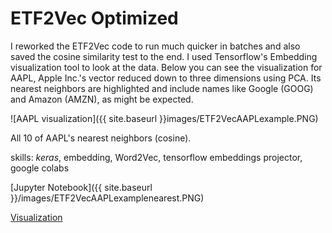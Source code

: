 # ETF2Vec Optimized

I reworked the ETF2Vec code to run much quicker in batches and also saved the cosine similarity test to the end. I used Tensorflow's Embedding visualization tool to look at the data. Below you can see the visualization for AAPL, Apple Inc.'s vector reduced down to three dimensions using PCA. Its nearest neighbors are highlighted and include names like Google (GOOG) and Amazon (AMZN), as might be expected.

![AAPL visualization]({{ site.baseurl }}images/ETF2VecAAPLexample.PNG)

All 10 of AAPL's nearest neighbors (cosine).


skills: _keras_, embedding, Word2Vec, tensorflow embeddings projector, google colabs

[Jupyter Notebook]({{ site.baseurl }}/images/ETF2VecAAPLexamplenearest.PNG)

[Visualization](https://projector.tensorflow.org/?config=https://gist.githubusercontent.com/ryanjameskim/0e408ac0fac14a2a811a4979d22a3715/raw/2ad177885ee9109a74ce4e3163a289845559a4ea/etf2vecjson.json)
